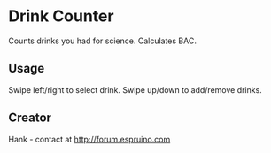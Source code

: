# Drink Counter

Counts drinks you had for science. Calculates BAC.

## Usage

Swipe left/right to select drink. Swipe up/down to add/remove drinks.



## Creator

Hank - contact at http://forum.espruino.com 
